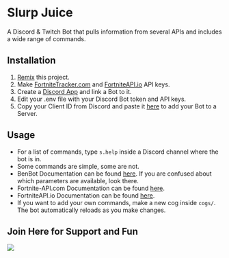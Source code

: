 # Slurp Juice

A Discord & Twitch Bot that pulls information from several APIs and includes a wide range of commands.

## Installation

1. [Remix](https://glitch.com/edit/?utm_content=project_fnapibot&utm_source=remix_this&utm_medium=button&utm_campaign=glitchButton#!/remix/fnapibot) this project.
2. Make [FortniteTracker.com](https://fortnitetracker.com/site-api) and [FortniteAPI.io](https://fortniteapi.io/) API keys.
3. Create a [Discord App](https://discord.com/developers/applications) and link a Bot to it.
4. Edit your .env file with your Discord Bot token and API keys.
5. Copy your Client ID from Discord and paste it [here](https://scarsz.me/authorize) to add your Bot to a Server.

## Usage

- For a list of commands, type `s.help` inside a Discord channel where the bot is in.
- Some commands are simple, some are not.
- BenBot Documentation can be found [here](https://benbotfn.tk/). If you are confused about which parameters are available, look there.
- Fortnite-API.com Documentation can be found [here](https://dash.fortnite-api.com/).
- FortniteAPI.io Documentation can be found [here](https://fortniteapi.io/).
- If you want to add your own commands, make a new cog inside `cogs/`. The bot automatically reloads as you make changes.

## Join Here for Support and Fun

<a href="https://discord.gg/N=RFTTQcT"><img src="https://cdn.discordapp.com/attachments/727759243360337921/755850184335818882/artworks-000496005195-8yqry4-t500x500.png" /></a>

